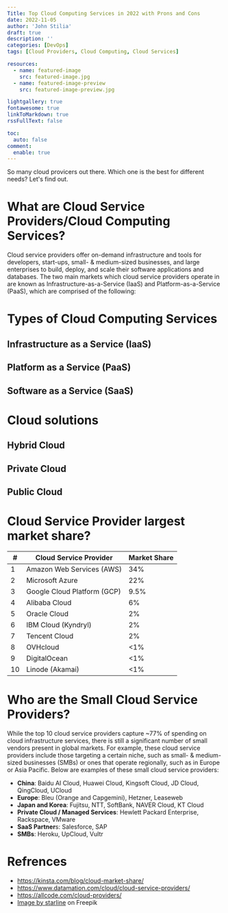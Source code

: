 ```yaml
---
Title: Top Cloud Computing Services in 2022 with Prons and Cons
date: 2022-11-05
author: 'John Stilia'
draft: true
description: ''
categories: [DevOps]
tags: [Cloud Providers, Cloud Computing, Cloud Services]

resources:
  - name: featured-image
    src: featured-image.jpg
  - name: featured-image-preview
    src: featured-image-preview.jpg

lightgallery: true
fontawesome: true
linkToMarkdown: true
rssFullText: false

toc:
  auto: false
comment:
  enable: true
---
```


So many cloud provicers out there. Which one is the best for different needs? Let's find out.

<!--more-->

# What are Cloud Service Providers/Cloud Computing Services?

Cloud service providers offer on-demand infrastructure and tools for developers, start-ups, small- & medium-sized businesses, and large enterprises to build, deploy, and scale their software applications and databases. The two main markets which cloud service providers operate in are known as Infrastructure-as-a-Service (IaaS) and Platform-as-a-Service (PaaS), which are comprised of the following:

# Types of Cloud Computing Services

## Infrastructure as a Service (IaaS)

## Platform as a Service (PaaS)

## Software as a Service (SaaS)

# Cloud solutions

## Hybrid Cloud

## Private Cloud

## Public Cloud

# Cloud Service Provider largest market share?

| #   | Cloud Service Provider      | Market Share |
| --- | --------------------------- | ------------ |
| 1   | Amazon Web Services (AWS)   | 34%          |
| 2   | Microsoft Azure             | 22%          |
| 3   | Google Cloud Platform (GCP) | 9.5%         |
| 4   | Alibaba Cloud               | 6%           |
| 5   | Oracle Cloud                | 2%           |
| 6   | IBM Cloud (Kyndryl)         | 2%           |
| 7   | Tencent Cloud               | 2%           |
| 8   | OVHcloud                    | <1%          |
| 9   | DigitalOcean                | <1%          |
| 10  | Linode (Akamai)             | <1%          |

# Who are the Small Cloud Service Providers?

While the top 10 cloud service providers capture ~77% of spending on cloud infrastructure services, there is still a significant number of small vendors present in global markets. For example, these cloud service providers include those targeting a certain niche, such as small- & medium-sized businesses (SMBs) or ones that operate regionally, such as in Europe or Asia Pacific. Below are examples of these small cloud service providers:

- **China**: Baidu AI Cloud, Huawei Cloud, Kingsoft Cloud, JD Cloud, QingCloud, UCloud
- **Europe**: Bleu (Orange and Capgemini), Hetzner, Leaseweb
- **Japan and Korea**: Fujitsu, NTT, SoftBank, NAVER Cloud, KT Cloud
- **Private Cloud / Managed Services**: Hewlett Packard Enterprise, Rackspace, VMware
- **SaaS Partner**s: Salesforce, SAP
- **SMBs**: Heroku, UpCloud, Vultr

# Refrences

- <https://kinsta.com/blog/cloud-market-share/>
- <https://www.datamation.com/cloud/cloud-service-providers/>
- <https://allcode.com/cloud-providers/>
- <a href="https://www.freepik.com/free-vector/cloud-computing-polygonal-wireframe-technology-concept_12071198.htm#query=cloud%20technology&position=0&from_view=keyword">Image by starline</a> on Freepik
